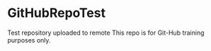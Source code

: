 # GitHubRepoTest
Test repository uploaded to remote
This repo is for Git-Hub training purposes only.
